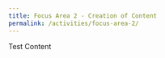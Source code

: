 ```yaml
---
title: Focus Area 2 - Creation of Content
permalink: /activities/focus-area-2/
---
```



Test Content
